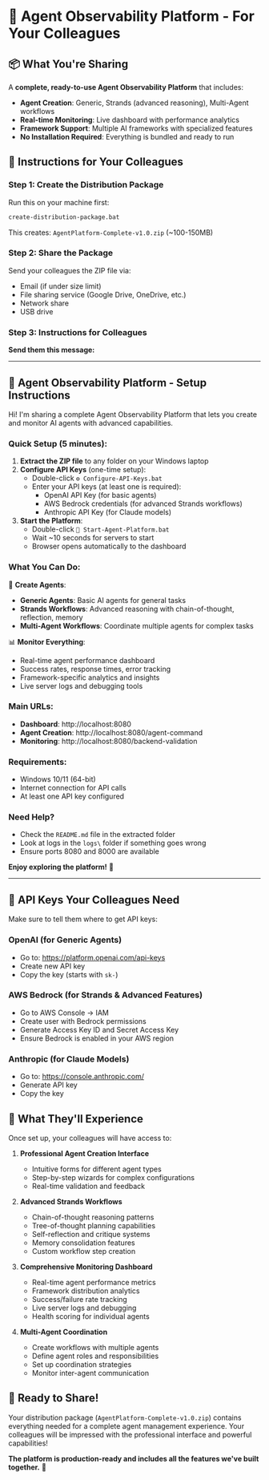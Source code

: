 # 🚀 Agent Observability Platform - For Your Colleagues

## 📦 What You're Sharing

A **complete, ready-to-use Agent Observability Platform** that includes:
- **Agent Creation**: Generic, Strands (advanced reasoning), Multi-Agent workflows
- **Real-time Monitoring**: Live dashboard with performance analytics
- **Framework Support**: Multiple AI frameworks with specialized features
- **No Installation Required**: Everything is bundled and ready to run

## 🎯 Instructions for Your Colleagues

### Step 1: Create the Distribution Package
Run this on your machine first:
```bash
create-distribution-package.bat
```
This creates: `AgentPlatform-Complete-v1.0.zip` (~100-150MB)

### Step 2: Share the Package
Send your colleagues the ZIP file via:
- Email (if under size limit)
- File sharing service (Google Drive, OneDrive, etc.)
- Network share
- USB drive

### Step 3: Instructions for Colleagues

**Send them this message:**

---

## 🚀 Agent Observability Platform - Setup Instructions

Hi! I'm sharing a complete Agent Observability Platform that lets you create and monitor AI agents with advanced capabilities.

### Quick Setup (5 minutes):

1. **Extract the ZIP file** to any folder on your Windows laptop
2. **Configure API Keys** (one-time setup):
   - Double-click `⚙️ Configure-API-Keys.bat`
   - Enter your API keys (at least one is required):
     - OpenAI API Key (for basic agents)
     - AWS Bedrock credentials (for advanced Strands workflows)
     - Anthropic API Key (for Claude models)
3. **Start the Platform**:
   - Double-click `🚀 Start-Agent-Platform.bat`
   - Wait ~10 seconds for servers to start
   - Browser opens automatically to the dashboard

### What You Can Do:

🤖 **Create Agents**:
- **Generic Agents**: Basic AI agents for general tasks
- **Strands Workflows**: Advanced reasoning with chain-of-thought, reflection, memory
- **Multi-Agent Workflows**: Coordinate multiple agents for complex tasks

📊 **Monitor Everything**:
- Real-time agent performance dashboard
- Success rates, response times, error tracking
- Framework-specific analytics and insights
- Live server logs and debugging tools

### Main URLs:
- **Dashboard**: http://localhost:8080
- **Agent Creation**: http://localhost:8080/agent-command
- **Monitoring**: http://localhost:8080/backend-validation

### Requirements:
- Windows 10/11 (64-bit)
- Internet connection for API calls
- At least one API key configured

### Need Help?
- Check the `README.md` file in the extracted folder
- Look at logs in the `logs\` folder if something goes wrong
- Ensure ports 8080 and 8000 are available

**Enjoy exploring the platform!** 🎉

---

## 🔑 API Keys Your Colleagues Need

Make sure to tell them where to get API keys:

### OpenAI (for Generic Agents)
- Go to: https://platform.openai.com/api-keys
- Create new API key
- Copy the key (starts with `sk-`)

### AWS Bedrock (for Strands & Advanced Features)
- Go to AWS Console → IAM
- Create user with Bedrock permissions
- Generate Access Key ID and Secret Access Key
- Ensure Bedrock is enabled in your AWS region

### Anthropic (for Claude Models)
- Go to: https://console.anthropic.com/
- Generate API key
- Copy the key

## 🎯 What They'll Experience

Once set up, your colleagues will have access to:

1. **Professional Agent Creation Interface**
   - Intuitive forms for different agent types
   - Step-by-step wizards for complex configurations
   - Real-time validation and feedback

2. **Advanced Strands Workflows**
   - Chain-of-thought reasoning patterns
   - Tree-of-thought planning capabilities
   - Self-reflection and critique systems
   - Memory consolidation features
   - Custom workflow step creation

3. **Comprehensive Monitoring Dashboard**
   - Real-time agent performance metrics
   - Framework distribution analytics
   - Success/failure rate tracking
   - Live server logs and debugging
   - Health scoring for individual agents

4. **Multi-Agent Coordination**
   - Create workflows with multiple agents
   - Define agent roles and responsibilities
   - Set up coordination strategies
   - Monitor inter-agent communication

## 🚀 Ready to Share!

Your distribution package (`AgentPlatform-Complete-v1.0.zip`) contains everything needed for a complete agent management experience. Your colleagues will be impressed with the professional interface and powerful capabilities!

**The platform is production-ready and includes all the features we've built together.** 🎉